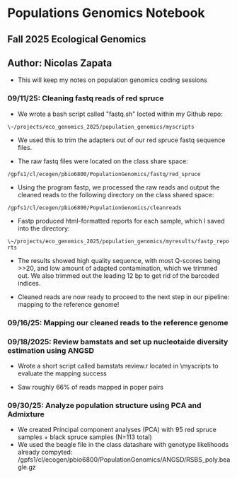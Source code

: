 # Populations Genomics Notebook

## Fall 2025 Ecological Genomics

## Author: Nicolas Zapata

-   This will keep my notes on population genomics coding sessions

### 09/11/25: Cleaning fastq reads of red spruce

-   We wrote a bash script called "fastq.sh" locted within my Github repo:

`\~/projects/eco_genomics_2025/population_genomics/myscripts`

-   We used this to trim the adapters out of our red spruce fastq sequence files.

-   The raw fastq files were located on the class share space:

`/gpfs1/cl/ecogen/pbio6800/PopulationGenomics/fastq/red_spruce`

-   Using the program fastp, we processed the raw reads and output the cleaned reads to the following directory on the class shared space:

`/gpfs1/cl/ecogen/pbio6800/PopulationGenomics/cleanreads`

-   Fastp produced html-formatted reports for each sample, which I saved into the directory:

`\~/projects/eco_genomics_2025/population_genomics/myresults/fastp_reports`

-   The results showed high quality sequence, with most Q-scores being \>\>20, and low amount of adapted contamination, which we trimmed out. We also trimmed out the leading 12 bp to get rid of the barcoded indices.

-   Cleaned reads are now ready to proceed to the next step in our pipeline: mapping to the reference genome!

### 09/16/25: Mapping our cleaned reads to the reference genome

### 09/18/2025: Review bamstats and set up nucleotaide diversity estimation using ANGSD

-   Wrote a short script called bamstats review.r located in \myscripts to evaluate the mapping success

-   Saw roughly 66% of reads mapped in poper pairs



### 09/30/25: Analyze population structure using PCA and Admixture
- We created Principal component analyses (PCA) with 95 red spruce samples + black spruce samples (N=113 total)
- We used the beagle file in the class datashare with genotype likelihoods already compyted:
/gpfs1/cl/ecogen/pbio6800/PopulationGenomics/ANGSD/RSBS_poly.beagle.gz


